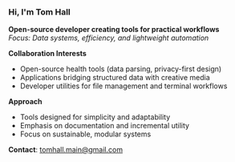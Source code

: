 ### Hi, I'm Tom Hall
**Open-source developer creating tools for practical workflows**  
*Focus: Data systems, efficiency, and lightweight automation*

**Collaboration Interests**  
- Open-source health tools (data parsing, privacy-first design)  
- Applications bridging structured data with creative media  
- Developer utilities for file management and terminal workflows  

**Approach**  
- Tools designed for simplicity and adaptability
- Emphasis on documentation and incremental utility  
- Focus on sustainable, modular systems

**Contact**: [tomhall.main@gmail.com](mailto:tomhall.main@gmail.com)

<!---
tomhallmain/tomhallmain is a ✨ special ✨ repository because its `README.md` (this file) appears on your GitHub profile.
You can click the Preview link to take a look at your changes.
--->
